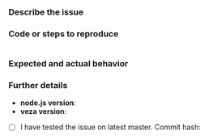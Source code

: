 ### Describe the issue

### Code or steps to reproduce

```js

```

<!--
If your issue is a proposal, you can provide its use case showing code.
Make sure to explain everything well and comment the code, so we can
follow up.
-->

### Expected and actual behavior

### Further details

- **node.js version**:
- **veza version**:
- [ ] I have tested the issue on latest master. Commit hash:
